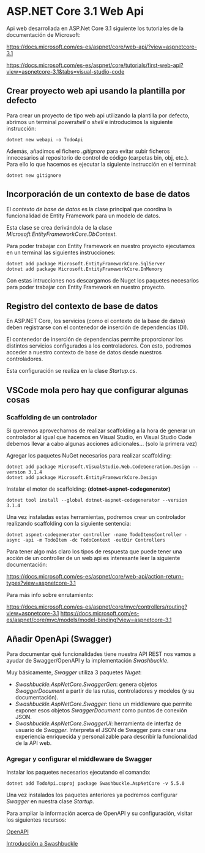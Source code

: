 # ASP.NET Core 3.1 Web Api

Api web desarrollada en ASP.Net Core 3.1 siguiente los tutoriales de la documentación de Microsoft:

<https://docs.microsoft.com/es-es/aspnet/core/web-api/?view=aspnetcore-3.1>

<https://docs.microsoft.com/es-es/aspnet/core/tutorials/first-web-api?view=aspnetcore-3.1&tabs=visual-studio-code>

## Crear proyecto web api usando la plantilla por defecto

Para crear un proyecto de tipo web api utilizando la plantilla por defecto, abrimos un terminal *powershell* o *shell* e introducimos la siguiente instrucción:

    dotnet new webapi -o TodoApi

Además, añadimos el fichero *.gitignore* para evitar subir ficheros innecesarios al repositorio de control de código (carpetas bin, obj, etc.). Para ello lo que hacemos es ejecutar la siguiente instrucción en el terminal:

    dotnet new gitignore

## Incorporación de un contexto de base de datos

El *contexto de base de datos* es la clase principal que coordina la funcionalidad de Entity Framework para un modelo de datos.

Esta clase se crea derivándola de la clase *Microsoft.EntityFrameworkCore.DbContext*.

Para poder trabajar con Entity Framework en nuestro proyecto ejecutamos en un terminal las siguientes instrucciones:

    dotnet add package Microsoft.EntityFrameworkCore.SqlServer
    dotnet add package Microsoft.EntityFrameworkCore.InMemory

Con estas intrucciones nos descargamos de Nuget los paquetes necesarios para poder trabajar con Entity Framework en nuestro proyecto.

## Registro del contexto de base de datos

En ASP.NET Core, los servicios (como el contexto de la base de datos) deben registrarse con el contenedor de inserción de dependencias (DI).

El contenedor de inserción de dependencias permite proporcionar los distintos servicios configurados a los controladores. Con esto, podremos acceder a nuestro contexto de base de datos desde nuestros controladores.

Esta configuración se realiza en la clase *Startup.cs*.

## VSCode mola pero hay que configurar algunas cosas

### Scaffolding de un controlador

Si queremos aprovecharnos de realizar scaffolding a la hora de generar un controlador al igual que hacemos en Visual Studio, en Visual Studio Code debemos llevar a cabo algunas acciones adicionales... (solo la primera vez)

Agregar los paquetes NuGet necesarios para realizar scaffolding:

    dotnet add package Microsoft.VisualStudio.Web.CodeGeneration.Design --version 3.1.4
    dotnet add package Microsoft.EntityFrameworkCore.Design

Instalar el motor de scaffolding: **(dotnet-aspnet-codegenerator)**

    dotnet tool install --global dotnet-aspnet-codegenerator --version 3.1.4

Una vez instaladas estas herramientas, podremos crear un controlador realizando scaffolding con la siguiente sentencia:

    dotnet aspnet-codegenerator controller -name TodoItemsController -async -api -m TodoItem -dc TodoContext -outDir Controllers

Para tener algo más claro los tipos de respuesta que puede tener una acción de un controller de un web api es interesante leer la siguiente documentación:

<https://docs.microsoft.com/es-es/aspnet/core/web-api/action-return-types?view=aspnetcore-3.1>

Para más info sobre enrutamiento:

<https://docs.microsoft.com/es-es/aspnet/core/mvc/controllers/routing?view=aspnetcore-3.1>
<https://docs.microsoft.com/es-es/aspnet/core/mvc/models/model-binding?view=aspnetcore-3.1>

## Añadir OpenApi (Swagger)

Para documentar qué funcionalidades tiene nuestra API REST nos vamos a ayudar de Swagger/OpenAPI y la implementación *Swashbuckle*.

Muy básicamente, *Swagger* utiliza 3 paquetes *Nuget*:

* *Swashbuckle.AspNetCore.SwaggerGen*: genera objetos *SwaggerDocument* a partir de las rutas, controladores y modelos (y su documentación).
* *Swashbuckle.AspNetCore.Swagger*: tiene un middleware que permite exponer esos objetos *SwaggerDocument* como puntos de conexión JSON.
* *Swashbuckle.AspNetCore.SwaggerUI*: herramienta de interfaz de usuario de *Swagger*. Interpreta el JSON de Swagger para crear una experiencia enriquecida y personalizable para describir la funcionalidad de la API web.

### Agregar y configurar el middleware de Swagger

Instalar los paquetes necesarios ejecutando el comando:

    dotnet add TodoApi.csproj package Swashbuckle.AspNetCore -v 5.5.0

Una vez instalados los paquetes anteriores ya podremos configurar *Swagger* en nuestra clase *Startup*.

Para ampliar la información acerca de OpenAPI y su configuración, visitar los siguientes recursos:

[OpenAPI](https://docs.microsoft.com/es-es/aspnet/core/tutorials/web-api-help-pages-using-swagger?view=aspnetcore-3.1)

[Introducción a Swashbuckle](https://docs.microsoft.com/es-es/aspnet/core/tutorials/getting-started-with-swashbuckle?view=aspnetcore-3.1&tabs=visual-studio-code)
